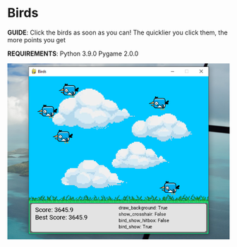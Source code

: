# Birds

__GUIDE__:
Click the birds as soon as you can! The quicklier you click them, the more points you get

__REQUIREMENTS__:
Python 3.9.0
Pygame 2.0.0

![Birds](https://github.com/tobdu399/Birds/blob/master/lib/Miscellaneous/birds.png?raw=true)